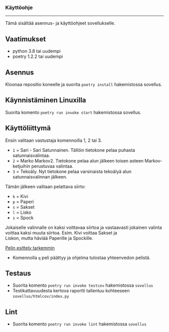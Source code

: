 ### Käyttöohje
---
Tämä sisältää asennus- ja käyttöohjeet sovellukselle.

## Vaatimukset
  * python 3.8 tai uudempi 
  * poetry 1.2.2 tai uudempi

## Asennus
Kloonaa repositio koneelle ja suorita `poetry install` hakemistossa sovellus.

## Käynnistäminen Linuxilla
Suorita komento `poetry run invoke start` hakemistossa sovellus.

## Käyttöliittymä
Ensin valitaan vastustaja komennoilla 1, 2 tai 3.
  * `1` = Sari - Sari Satunnainen. Tällöin tietokone pelaa puhasta satunnaisvalintaa.
  * `2` = Marko Markov2. Tietokone pelaa alun jälkeen toisen asteen Markov-ketjuihin perustuvaa valintaa. 
  * `3` = Tekoäly. Nyt tietokone pelaa varsinaista tekoälyä alun satunnaisvalinnan jälkeen.

Tämän jälkeen valitaan pelattava siirto: 
  * `k` = Kivi
  * `p` = Paperi
  * `s` = Sakset
  * `l` = Lisko 
  * `s` = Spock
  
Jokaiselle valinnalle on kaksi voittavaa siirtoa ja vastaavasti jokainen valinta voittaa kaksi muuta siirtoa. Esim. Kivi voittaa Sakset ja \
Liskon, mutta häviää Paperille ja Spockille.

[Pelin esittely tarkemmin](https://www.youtube.com/watch?v=x5Q6-wMx-K8)

  * Komennolla `q` peli päättyy ja ohjelma tulostaa yhteenvedon pelistä.
  
## Testaus
  * Suorita komento `poetry run invoke testcov` hakemistossa `sovellus`
  * Testikattavuudesta kertova raportti tallentuu kohteeseen `sovellus/htmlcov/index.py`

## Lint
  * Suorita komento `poetry run invoke lint` hakemistossa `sovellus`


